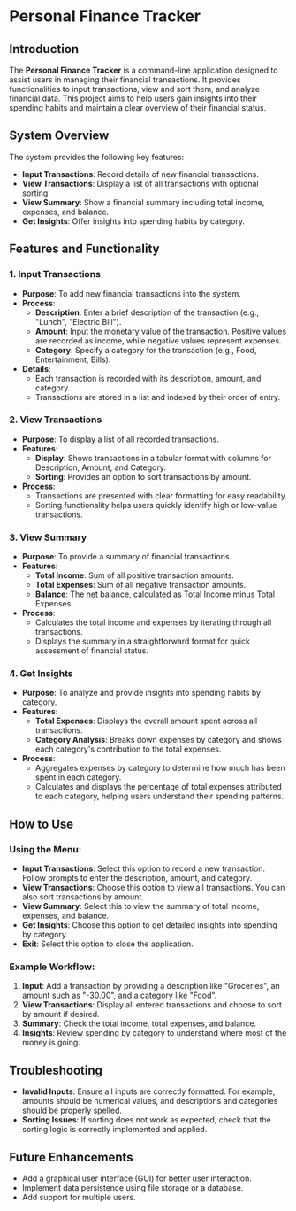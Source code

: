 # Personal Finance Tracker

## Introduction
The **Personal Finance Tracker** is a command-line application designed to assist users in managing their financial transactions. It provides functionalities to input transactions, view and sort them, and analyze financial data. This project aims to help users gain insights into their spending habits and maintain a clear overview of their financial status.

## System Overview
The system provides the following key features:
- **Input Transactions**: Record details of new financial transactions.
- **View Transactions**: Display a list of all transactions with optional sorting.
- **View Summary**: Show a financial summary including total income, expenses, and balance.
- **Get Insights**: Offer insights into spending habits by category.

## Features and Functionality

### 1. Input Transactions
- **Purpose**: To add new financial transactions into the system.
- **Process**:
  - **Description**: Enter a brief description of the transaction (e.g., "Lunch", "Electric Bill").
  - **Amount**: Input the monetary value of the transaction. Positive values are recorded as income, while negative values represent expenses.
  - **Category**: Specify a category for the transaction (e.g., Food, Entertainment, Bills).
- **Details**:
  - Each transaction is recorded with its description, amount, and category.
  - Transactions are stored in a list and indexed by their order of entry.

### 2. View Transactions
- **Purpose**: To display a list of all recorded transactions.
- **Features**:
  - **Display**: Shows transactions in a tabular format with columns for Description, Amount, and Category.
  - **Sorting**: Provides an option to sort transactions by amount.
- **Process**:
  - Transactions are presented with clear formatting for easy readability.
  - Sorting functionality helps users quickly identify high or low-value transactions.

### 3. View Summary
- **Purpose**: To provide a summary of financial transactions.
- **Features**:
  - **Total Income**: Sum of all positive transaction amounts.
  - **Total Expenses**: Sum of all negative transaction amounts.
  - **Balance**: The net balance, calculated as Total Income minus Total Expenses.
- **Process**:
  - Calculates the total income and expenses by iterating through all transactions.
  - Displays the summary in a straightforward format for quick assessment of financial status.

### 4. Get Insights
- **Purpose**: To analyze and provide insights into spending habits by category.
- **Features**:
  - **Total Expenses**: Displays the overall amount spent across all transactions.
  - **Category Analysis**: Breaks down expenses by category and shows each category's contribution to the total expenses.
- **Process**:
  - Aggregates expenses by category to determine how much has been spent in each category.
  - Calculates and displays the percentage of total expenses attributed to each category, helping users understand their spending patterns.

## How to Use

### Using the Menu:
- **Input Transactions**: Select this option to record a new transaction. Follow prompts to enter the description, amount, and category.
- **View Transactions**: Choose this option to view all transactions. You can also sort transactions by amount.
- **View Summary**: Select this to view the summary of total income, expenses, and balance.
- **Get Insights**: Choose this option to get detailed insights into spending by category.
- **Exit**: Select this option to close the application.

### Example Workflow:
1. **Input**: Add a transaction by providing a description like "Groceries", an amount such as "-30.00", and a category like "Food".
2. **View Transactions**: Display all entered transactions and choose to sort by amount if desired.
3. **Summary**: Check the total income, total expenses, and balance.
4. **Insights**: Review spending by category to understand where most of the money is going.

## Troubleshooting
- **Invalid Inputs**: Ensure all inputs are correctly formatted. For example, amounts should be numerical values, and descriptions and categories should be properly spelled.
- **Sorting Issues**: If sorting does not work as expected, check that the sorting logic is correctly implemented and applied.

## Future Enhancements
- Add a graphical user interface (GUI) for better user interaction.
- Implement data persistence using file storage or a database.
- Add support for multiple users.


